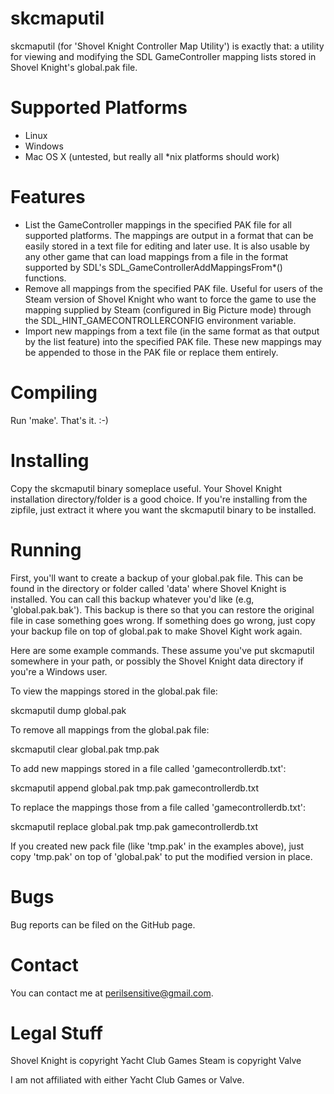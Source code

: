 skcmaputil
==========
skcmaputil (for 'Shovel Knight Controller Map Utility') is exactly that:
a utility for viewing and modifying the SDL GameController mapping lists
stored in Shovel Knight's global.pak file.

Supported Platforms
===================
* Linux
* Windows
* Mac OS X (untested, but really all *nix platforms should work)

Features
========
* List the GameController mappings in the specified PAK file for all
  supported platforms. The mappings are output in a format that can be easily
  stored in a text file for editing and later use. It is also usable by
  any other game that can load mappings from a file in the format supported by
  SDL's SDL_GameControllerAddMappingsFrom*() functions.
* Remove all mappings from the specified PAK file.  Useful for users of the Steam
  version of Shovel Knight who want to force the game to use the mapping supplied
  by Steam (configured in Big Picture mode) through the
  SDL_HINT_GAMECONTROLLERCONFIG environment variable.
* Import new mappings from a text file (in the same format as that output by the
  list feature) into the specified PAK file.  These new mappings may be appended
  to those in the PAK file or replace them entirely.

Compiling
=========
Run 'make'.  That's it. :-)

Installing
==========
Copy the skcmaputil binary someplace useful.  Your Shovel Knight installation
directory/folder is a good choice.  If you're installing from the zipfile, just
extract it where you want the skcmaputil binary to be installed.

Running
=======
First, you'll want to create a backup of your global.pak file.  This can be found
in the directory or folder called 'data' where Shovel Knight is installed.  You
can call this backup whatever you'd like (e.g, 'global.pak.bak').  This backup is
there so that you can restore the original file in case something goes wrong.  If
something does go wrong, just copy your backup file on top of global.pak to make
Shovel Kight work again.

Here are some example commands.  These assume you've put skcmaputil somewhere in
your path, or possibly the Shovel Knight data directory if you're a
Windows user.

To view the mappings stored in the global.pak file:

skcmaputil dump global.pak

To remove all mappings from the global.pak file:

skcmaputil clear global.pak tmp.pak

To add new mappings stored in a file called 'gamecontrollerdb.txt':

skcmaputil append global.pak tmp.pak gamecontrollerdb.txt

To replace the mappings those from a file called 'gamecontrollerdb.txt':

skcmaputil replace global.pak tmp.pak gamecontrollerdb.txt

If you created new pack file (like 'tmp.pak' in the examples above),
just copy 'tmp.pak' on top of 'global.pak' to put the modified version
in place.

Bugs
====
Bug reports can be filed on the GitHub page.

Contact
=======
You can contact me at perilsensitive@gmail.com.

Legal Stuff
===========
Shovel Knight is copyright Yacht Club Games
Steam is copyright Valve

I am not affiliated with either Yacht Club Games or Valve.



